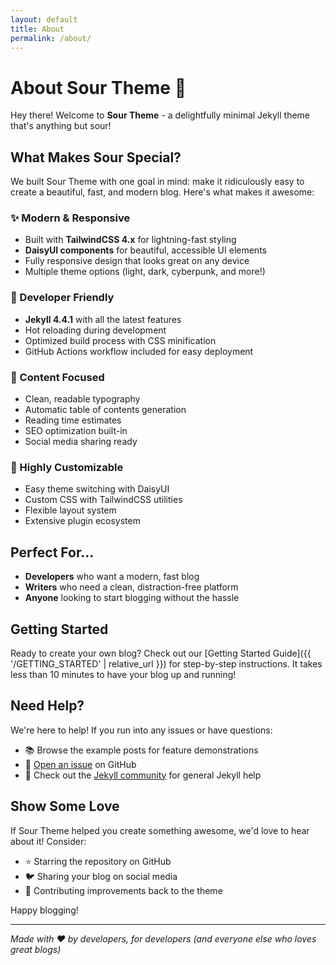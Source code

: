```yaml
---
layout: default
title: About
permalink: /about/
---
```


# About Sour Theme 🍋

Hey there! Welcome to **Sour Theme** - a delightfully minimal Jekyll theme that's anything but sour! 

## What Makes Sour Special?

We built Sour Theme with one goal in mind: make it ridiculously easy to create a beautiful, fast, and modern blog. Here's what makes it awesome:

### ✨ Modern & Responsive
- Built with **TailwindCSS 4.x** for lightning-fast styling
- **DaisyUI components** for beautiful, accessible UI elements
- Fully responsive design that looks great on any device
- Multiple theme options (light, dark, cyberpunk, and more!)

### 🚀 Developer Friendly
- **Jekyll 4.4.1** with all the latest features
- Hot reloading during development
- Optimized build process with CSS minification
- GitHub Actions workflow included for easy deployment

### 📝 Content Focused
- Clean, readable typography
- Automatic table of contents generation
- Reading time estimates
- SEO optimization built-in
- Social media sharing ready

### 🎨 Highly Customizable
- Easy theme switching with DaisyUI
- Custom CSS with TailwindCSS utilities
- Flexible layout system
- Extensive plugin ecosystem

## Perfect For...

- **Developers** who want a modern, fast blog
- **Writers** who need a clean, distraction-free platform
- **Anyone** looking to start blogging without the hassle

## Getting Started

Ready to create your own blog? Check out our [Getting Started Guide]({{ '/GETTING_STARTED' | relative_url }}) for step-by-step instructions. It takes less than 10 minutes to have your blog up and running!

## Need Help?

We're here to help! If you run into any issues or have questions:

- 📚 Browse the example posts for feature demonstrations
- 🐛 [Open an issue](https://github.com/jeremycardona/jekyll-theme-sour/issues) on GitHub
- 💬 Check out the [Jekyll community](https://talk.jekyllrb.com/) for general Jekyll help

## Show Some Love

If Sour Theme helped you create something awesome, we'd love to hear about it! Consider:

- ⭐ Starring the repository on GitHub
- 🐦 Sharing your blog on social media
- 🤝 Contributing improvements back to the theme

Happy blogging! 

---

*Made with ❤️ by developers, for developers (and everyone else who loves great blogs)*
